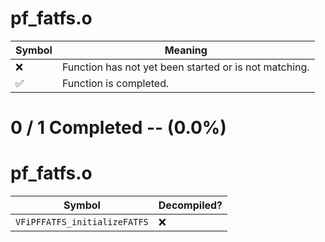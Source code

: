 # pf_fatfs.o
| Symbol | Meaning 
| ------------- | ------------- 
| :x: | Function has not yet been started or is not matching. 
| :white_check_mark: | Function is completed. 


# 0 / 1 Completed -- (0.0%)
# pf_fatfs.o
| Symbol | Decompiled? |
| ------------- | ------------- |
| `VFiPFFATFS_initializeFATFS` | :x: |
